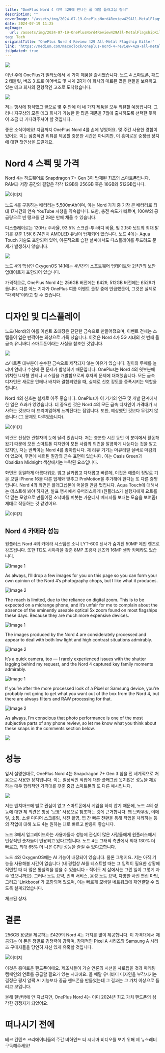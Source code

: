 ```yaml
---
title: "OnePlus Nord 4 리뷰 429에 만나는 풀 메탈 플래그십 킬러"
description: ""
coverImage: "/assets/img/2024-07-19-OnePlusNord4Review429All-MetalFlagshipKiller_0.png"
date: 2024-07-19 11:25
ogImage: 
  url: /assets/img/2024-07-19-OnePlusNord4Review429All-MetalFlagshipKiller_0.png
tag: Tech
originalTitle: "OnePlus Nord 4 Review 429 All-Metal Flagship Killer"
link: "https://medium.com/macoclock/oneplus-nord-4-review-429-all-metal-flagship-killer-06c8158b84a0"
isUpdated: true
---
```






<img src="/assets/img/2024-07-19-OnePlusNord4Review429All-MetalFlagshipKiller_0.png" />

이번 주에 OnePlus가 밀라노에서 네 가지 제품을 출시했습니다. 노드 4 스마트폰, 패드 2 태블릿, 버즈 3 프로 이어버드 및 시계 2R가 이 회사의 매료된 많은 팬들을 보유하고 있는 테크 회사의 전형적인 고조로 도착했습니다.

<img src="/assets/img/2024-07-19-OnePlusNord4Review429All-MetalFlagshipKiller_1.png" />

저는 행사에 참석했고 앞으로 몇 주 안에 이 네 가지 제품을 모두 리뷰할 예정입니다. 그러나 지구상의 모든 테크 회사가 가능한 한 많은 제품을 7월에 출시하도록 선택한 듯하여 조금 더 기다려주셔야 할 것입니다.

<div class="content-ad"></div>

좋은 소식이에요! 지금까지 OnePlus Nord 4를 손에 넣었어요. 몇 주간 사용한 경험이 있어요. 이는 심층적인 리뷰를 제공할 충분한 시간은 아니지만, 이 흥미로운 중젱급 장치에 대한 첫인상을 드릴게요.

# Nord 4 스펙 및 가격

Nord 4는 하드웨어로 Snapdragon 7+ Gen 3이 탑재된 최초의 스마트폰입니다. RAM과 저장 공간의 결합은 각각 12GB와 256GB 혹은 16GB와 512GB입니다.

![이미지](/assets/img/2024-07-19-OnePlusNord4Review429All-MetalFlagshipKiller_2.png)

<div class="content-ad"></div>

노드 4를 구동하는 배터리는 5,500mAh이며, 이는 Nord 기기 중 가장 큰 배터리로 최대 17시간의 연속 YouTube 시청을 약속합니다. 또한, 충전 속도가 빠르며, 100W의 공급량으로 빈 탱크를 단 28분 만에 채울 수 있습니다.

디스플레이로는 120Hz 주사율, 93.5% 스크린-투-바디 비율, 및 2,150 닛트의 최대 밝기를 갖춘 1.5K 6.74인치 AMOLED 유닛이 탑재되어 있습니다. 노드 4에는 Aqua Touch 기술도 포함되어 있어, 이론적으로 습한 날씨에서도 디스플레이를 두드려도 문제가 발생하지 않습니다.

<img src="/assets/img/2024-07-19-OnePlusNord4Review429All-MetalFlagshipKiller_3.png" />

노드 4의 핵심인 OxygenOS 14.1에는 4년간의 소프트웨어 업데이트와 2년간의 보안 업데이트가 포함되어 있습니다.

<div class="content-ad"></div>

가격적으로, OnePlus Nord 4는 256GB 버전에는 £429, 512GB 버전에는 £529가 듭니다. 다른 어느 기자가 OnePlus 여름 이벤트 출장 중에 언급했듯이, 그것은 실제로 "파격적"이라고 할 수 있습니다.

# 디자인 및 디스플레이

노드(Nord)의 여름 이벤트 초대장은 단단한 금속으로 만들어졌으며, 이벤트 전체는 스탭들이 입은 반짝이는 의상으로 가득 찼습니다. 이것은 Nord 4가 5G 시대의 첫 번째 올 금속 유니바디 스마트폰이라는 사실을 참조한 것입니다.

<img src="/assets/img/2024-07-19-OnePlusNord4Review429All-MetalFlagshipKiller_4.png" />

<div class="content-ad"></div>

스마트폰 대부분이 순수한 금속으로 제작되지 않는 이유가 있습니다. 길이와 두께를 늘리며 안테나 수신에 큰 문제가 발생하기 때문입니다. OnePlus는 Nord 4의 윗부분에 위치한 U자형 안테나 시스템을 개발함으로써 후자의 문제에 대처했습니다. 모든 금속 디자인은 새로운 안테나 배치와 결합되었을 때, 실제로 신호 강도를 증폭시키는 역할을 합니다.

Nord 4의 신호는 실제로 아주 좋습니다. OnePlus가 이 기기의 연구 및 개발 단계에서 한 일은 효과가 있었습니다. 더 중요한 것은 Nord 4의 모든 금속 디자인이 가격대가 시사하는 것보다 더 프리미엄하게 느껴진다는 점입니다. 또한, 예상했던 것보다 무겁지 않습니다 (그 문제도 다루었습니다).

![이미지](/assets/img/2024-07-19-OnePlusNord4Review429All-MetalFlagshipKiller_5.png)

외관은 진정한 관찰자의 눈에 달려 있습니다. 저는 충분한 시간 동안 이 분야에서 활동해왔기 때문에 모든 스마트폰 디자인이 모든 사람의 의견을 깔끔하게 나눈다는 것을 알고 있지만, 저는 반짝이는 Nord 4를 좋아합니다. 제 리뷰 기기는 머큐리얼 실버로 마감되어 있으며, 후면에 세련된 질감의 금속 표면이 있습니다. 이는 Oasis Green과 Obsidian Midnight 색상에서는 누락된 요소입니다.

<div class="content-ad"></div>

화면은 동일하게 아름다워요. 밝고 날카롭고 다채롭고 빠른데, 이것은 애플이 정말로 기본 모델 iPhone 16을 다른 업계와 맞추고 ProMotion을 추가해야 한다는 또 다른 증명입니다. Nord 4의 화면은 플래그십폰에 어울릴 만큼 멋집니다. Aqua Touch에 대해서는 테스트해 봐야 하지만, 발표 행사에서 유머러스하게 (원플러스가 실행자에게 요트를 막 덮는 모양으로 만들어진 소낙비를 퍼붓는 가운데서 메시지를 보내는 모습을 보여줌) 제대로 작동하는 것 같았어요.

![이미지](/assets/img/2024-07-19-OnePlusNord4Review429All-MetalFlagshipKiller_6.png)

## Nord 4 카메라 성능

원플러스 Nord 4의 카메라 시스템은 소니 LYT-600 센서가 숨겨진 50MP 메인 렌즈로 강조됩니다. 또한 112도 시야각을 갖춘 8MP 초광각 렌즈와 16MP 셀카 카메라도 있습니다.

<div class="content-ad"></div>


![Image 1](/assets/img/2024-07-19-OnePlusNord4Review429All-MetalFlagshipKiller_7.png)

As always, I’ll drop a few images for you on this page so you can form your own opinion of the Nord 4’s photography chops, but I like what it produces.

![Image 2](/assets/img/2024-07-19-OnePlusNord4Review429All-MetalFlagshipKiller_8.png)

The reach is limited, due to the reliance on digital zoom. This is to be expected on a midrange phone, and it’s unfair for me to complain about the absence of the eminently useable optical 5x zoom found on most flagships these days. Because they are much more expensive devices.


<div class="content-ad"></div>


![Image 1](/assets/img/2024-07-19-OnePlusNord4Review429All-MetalFlagshipKiller_9.png)

The images produced by the Nord 4 are considerately processed and appear to deal with both low light and high contrast situations admirably.

![Image 2](/assets/img/2024-07-19-OnePlusNord4Review429All-MetalFlagshipKiller_10.png)

It’s a quick camera, too — I rarely experienced issues with the shutter lagging behind my request, and the Nord 4 captured key family moments admirably.


<div class="content-ad"></div>


![Image 1](/assets/img/2024-07-19-OnePlusNord4Review429All-MetalFlagshipKiller_11.png)

If you’re after the more processed look of a Pixel or Samsung device, you’re probably not going to get what you want out of the box from the Nord 4, but there are always filters and RAW processing for that.

![Image 2](/assets/img/2024-07-19-OnePlusNord4Review429All-MetalFlagshipKiller_12.png)

As always, I’m conscious that photo performance is one of the most subjective parts of any phone review, so let me know what you think about these snaps in the comments section below.


<div class="content-ad"></div>

<img src="/assets/img/2024-07-19-OnePlusNord4Review429All-MetalFlagshipKiller_13.png" />

# 성능

앞서 설명한대로, OnePlus Nord 4는 Snapdragon 7+ Gen 3 칩을 전 세계적으로 처음으로 사용한 장치입니다. 이는 일상적인 작업에 대한 플래그십 못지않은 성능을 제공하는 매우 합리적인 가격대를 갖춘 중급 스마트폰의 또 다른 예시입니다.

<img src="/assets/img/2024-07-19-OnePlusNord4Review429All-MetalFlagshipKiller_14.png" />

<div class="content-ad"></div>

저는 벤치마크에 별로 관심이 없고 스마트폰에서 게임을 하지 않기 때문에, 노드 4의 성능에 대한 제 의견은 항상 '보통' 사용으로 참조하는 것에 근거합니다. 웹 브라우징, 이메일, 소통, 소셜 미디어 스크롤링, 사진 촬영, 앱 간 빠른 전환을 통해 작업을 처리하는 등의 작업에 대해 노드 4는 원하는 대로 빠르고 반응이 좋습니다.

노드 3에서 업그레이드하는 사용자들과 성능에 관심이 많은 사람들에게 원플러스에서 인상적인 숫자들이 인용되고 있다고합니다. 노드 4는 그래픽 측면에서 최대 130% 더 빠르고, 최대 65% 더 나은 CPU 성능을 즐길 수 있다고합니다.

노드 4와 OxygenOS에는 AI 기능이 내장되어 있습니다. 물론 그렇지요. 저는 아직 기능을 사용해볼 시간이 없습니다 (내 경험상 AI를 테스트할 때는 그 입력이 필요한 상황에 직면할 때 더 많은 통찰력을 얻을 수 있습니다 - 적어도 제 삶에서는 그런 일이 그렇게 자주 없으니까요). 그러나 노트 요약, 번역 서비스, 음성 노트 요약, 다양한 사진 편집 마법, 그리고 'Linkboost'가 포함되어 있으며, 이는 빠르게 모바일 네트워크에 재연결할 수 있도록 설계되었습니다.

<div class="content-ad"></div>

체크된 상자.

# 결론

256GB 용량을 제공하는 £429의 Nord 4는 가치를 많이 제공합니다. 이 가격대에서 제공되는 이 폰은 정말로 경쟁력이 강하며, 잠재적인 Pixel A 시리즈와 Samsung A 시리즈 구매자들을 당연히 자신 있게 유혹할 것입니다.

![이미지](/assets/img/2024-07-19-OnePlusNord4Review429All-MetalFlagshipKiller_16.png)

<div class="content-ad"></div>

이것은 흥미로운 핸드폰이에요. 제조사들이 기술 언론의 시선을 사로잡을 것과 마케팅 캠페인의 연료를 공급할 필요가 있는 시대에요. 올 메탈 유니바디 디자인을 부각시키는 결정은 평지 알팩 AI 기능보다 중급 핸드폰을 만들었는데 그 결과는 그 가치 이상으로 들리고 보입니다.

올해 절반밖에 안 지났지만, OnePlus Nord 4는 이미 2024년 최고 가치 핸드폰의 심각한 경쟁자가 되었어요.

# 떠나시기 전에

테크 컨텐츠 크리에이터들의 주간 비하인드 더 시네마 비디오를 보기 위해 제 뉴스레터 구독해주세요!